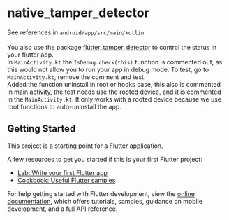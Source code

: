 # native_tamper_detector

See references in `android/app/src/main/kotlin`<br/><br/>
You  also use the package [flutter_tamper_detector](https://pub.dev/packages/flutter_tamper_detector) to control the status in your flutter app.<br/>
In `MainActivity.kt` the `IsDebug.check(this)` function is commented out, as this would not allow you to run your app in debug mode. To test, go to `MainActivity.kt`, remove the comment and test.<br/>
Added the function uninstall in root or hooks case, this also is commented in main activity, the test needs use the rooted device, and it is commented in the `MainActivity.kt`. It only works with a rooted device because we use root functions to auto-uninstall the app.

## Getting Started

This project is a starting point for a Flutter application.

A few resources to get you started if this is your first Flutter project:

- [Lab: Write your first Flutter app](https://docs.flutter.dev/get-started/codelab)
- [Cookbook: Useful Flutter samples](https://docs.flutter.dev/cookbook)

For help getting started with Flutter development, view the
[online documentation](https://docs.flutter.dev/), which offers tutorials,
samples, guidance on mobile development, and a full API reference.
